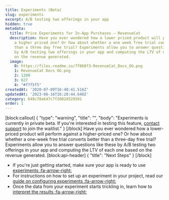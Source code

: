 ```yaml
---
title: Experiments (Beta)
slug: experiments
excerpt: A/B testing two offerings in your app
hidden: true
metadata:
  title: Price Experiments for In-App Purchases – RevenueCat
  description: Have you ever wondered how a lower priced product will perform against
    a higher priced one? Or how about whether a one week free trial converts better
    than a three day free trial? Experiments allow you to answer questions like these
    by A/B testing two offerings in your app and computing the LTV of each one based
    on the revenue generated.
  image:
    0: https://files.readme.io/7f868f3-RevenueCat_Docs_OG.png
    1: RevenueCat Docs OG.png
    2: 1200
    3: 627
    4: "#f7f5f5"
createdAt: '2020-07-09T16:40:41.516Z'
updatedAt: '2023-06-16T16:20:44.648Z'
category: 648c78a647c7f2002d529591
order: 1
---
```

[block:callout]
{
  "type": "warning",
  "title": "",
  "body": "Experiments is currently in private beta. If you're interested in testing this feature, [contact support](https://app.revenuecat.com/settings/support) to join the waitlist."
}
[/block]
Have you ever wondered how a lower-priced product will perform against a higher-priced one? Or how about whether a one-week free trial converts better than a three-day free trial? Experiments allow you to answer questions like these by A/B testing two offerings in your app and computing the LTV of each one based on the revenue generated.
[block:api-header]
{
  "title": "Next Steps"
}
[/block]
* If you're just getting started, make sure your app is ready to use [experiments :fa-arrow-right:](doc:experiments-overview)
* For instructions on how to set up an experiment in your project, read our [guide on configuring experiments :fa-arrow-right:](doc:configuring-experiments)
* Once the data from your experiment starts trickling in, learn how to [interpret the results :fa-arrow-right:](doc:experiments-results)